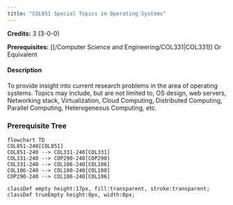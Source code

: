 ```yaml
---
title: "COL851 Special Topics in Operating Systems"
---
```

**Credits:** 3 (3-0-0)

**Prerequisites:** [[/Computer Science and Engineering/COL331|COL331]] Or Equivalent

#### Description
To provide insight into current research problems in the area of operating systems. Topics may include, but are not limited to, OS design, web servers, Networking stack, Virtualization, Cloud Computing, Distributed Computing, Parallel Computing, Heterogeneous Computing, etc.

### Prerequisite Tree

```mermaid
flowchart TD
COL851-240[COL851]
COL851-240 --> COL331-240[COL331]
COL331-240 --> COP290-240[COP290]
COL331-240 --> COL106-240[COL106]
COL106-240 --> COL100-240[COL100]
COP290-240 --> COL106-240[COL106]

classDef empty height:17px, fill:transparent, stroke:transparent;
classDef trueEmpty height:0px, width:0px;
```
